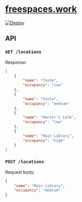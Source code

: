 # [freespaces.work](https://freespaces.work)

[![Deploy](https://github.com/fmckeogh/freespaces/actions/workflows/deploy.yml/badge.svg)](https://github.com/fmckeogh/freespaces/actions/workflows/deploy.yml)

## API

### `GET /locations`

Response:

```json
[
    {
        "name": "Taste",
        "occupancy": "low"
    },
    {
        "name": "Costa",
        "occupancy": "medium"
    },
    {
        "name": "Rector's Cafe",
        "occupancy": "low"
    },
    {
        "name": "Main Library",
        "occupancy": "high"
    }
]
```

### `POST /locations`

Request body:

```json
{
    "name": "Main Library",
    "occupancy": "medium"
}
```
